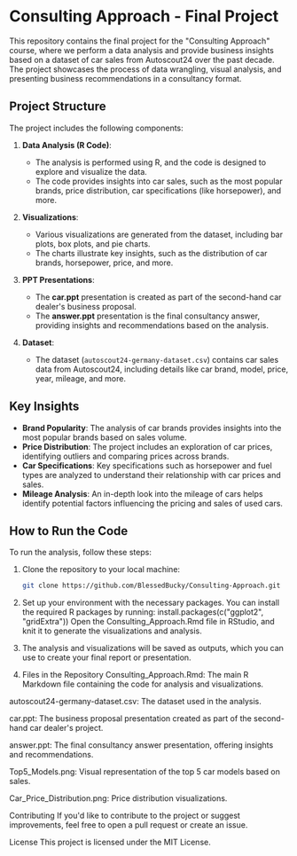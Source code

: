 # Consulting Approach - Final Project

This repository contains the final project for the "Consulting Approach" course, where we perform a data analysis and provide business insights based on a dataset of car sales from Autoscout24 over the past decade. The project showcases the process of data wrangling, visual analysis, and presenting business recommendations in a consultancy format.

## Project Structure

The project includes the following components:

1. **Data Analysis (R Code)**: 
   - The analysis is performed using R, and the code is designed to explore and visualize the data.
   - The code provides insights into car sales, such as the most popular brands, price distribution, car specifications (like horsepower), and more.

2. **Visualizations**: 
   - Various visualizations are generated from the dataset, including bar plots, box plots, and pie charts.
   - The charts illustrate key insights, such as the distribution of car brands, horsepower, price, and more.

3. **PPT Presentations**: 
   - The **car.ppt** presentation is created as part of the second-hand car dealer's business proposal.
   - The **answer.ppt** presentation is the final consultancy answer, providing insights and recommendations based on the analysis.

4. **Dataset**:
   - The dataset (`autoscout24-germany-dataset.csv`) contains car sales data from Autoscout24, including details like car brand, model, price, year, mileage, and more.
   
## Key Insights

- **Brand Popularity**: The analysis of car brands provides insights into the most popular brands based on sales volume.
- **Price Distribution**: The project includes an exploration of car prices, identifying outliers and comparing prices across brands.
- **Car Specifications**: Key specifications such as horsepower and fuel types are analyzed to understand their relationship with car prices and sales.
- **Mileage Analysis**: An in-depth look into the mileage of cars helps identify potential factors influencing the pricing and sales of used cars.

## How to Run the Code

To run the analysis, follow these steps:

1. Clone the repository to your local machine:
   ```bash
   git clone https://github.com/BlessedBucky/Consulting-Approach.git
2. Set up your environment with the necessary packages. You can install the required R packages by running:
install.packages(c("ggplot2", "gridExtra"))
Open the Consulting_Approach.Rmd file in RStudio, and knit it to generate the visualizations and analysis.

3. The analysis and visualizations will be saved as outputs, which you can use to create your final report or presentation.

4. Files in the Repository
Consulting_Approach.Rmd: The main R Markdown file containing the code for analysis and visualizations.

autoscout24-germany-dataset.csv: The dataset used in the analysis.

car.ppt: The business proposal presentation created as part of the second-hand car dealer's project.

answer.ppt: The final consultancy answer presentation, offering insights and recommendations.

Top5_Models.png: Visual representation of the top 5 car models based on sales.

Car_Price_Distribution.png: Price distribution visualizations.

Contributing
If you'd like to contribute to the project or suggest improvements, feel free to open a pull request or create an issue.

License
This project is licensed under the MIT License.
